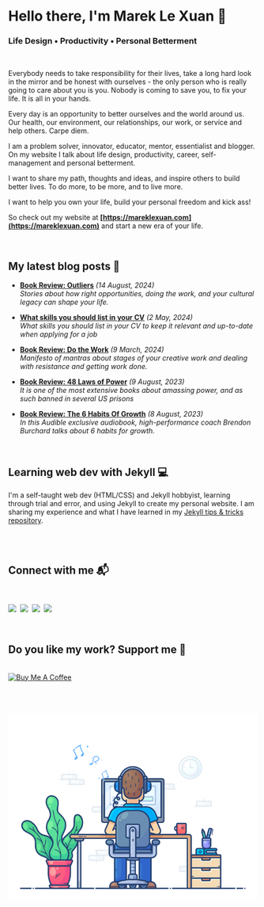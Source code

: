 # Hello there, I'm Marek Le Xuan 👋

### Life Design • Productivity • Personal Betterment

<br>

Everybody needs to take responsibility for their lives, take a long hard look in the mirror and be honest with ourselves - the only person who is really going to care about you is you. Nobody is coming to save you, to fix your life. It is all in your hands.

Every day is an opportunity to better ourselves and the world around us. Our health, our environment, our relationships, our work, or service and help others. Carpe diem.

I am a problem solver, innovator, educator, mentor, essentialist and blogger. On my website I talk about life design, productivity, career, self-management and personal betterment.

I want to share my path, thoughts and ideas, and inspire others to build better lives. To do more, to be more, and to live more.

I want to help you own your life, build your personal freedom and kick ass!

So check out my website at **[https://mareklexuan.com](https://mareklexuan.com)** and start a new era of your life.

<br>

## My latest blog posts 📰

<!-- BLOG-POST-LIST:START -->
 - **[Book Review: Outliers](https://mareklexuan.com/book-review-outliers/)** *(14 August, 2024)*   
 *Stories about how right opportunities, doing the work, and your cultural legacy can shape your life.*   
   

 - **[What skills you should list in your CV](https://mareklexuan.com/what-skills-you-should-list-in-your-cv/)** *(2 May, 2024)*   
 *What skills you should list in your CV to keep it relevant and up-to-date when applying for a job*   
   

 - **[Book Review: Do the Work](https://mareklexuan.com/book-review-do-the-work/)** *(9 March, 2024)*   
 *Manifesto of mantras about stages of your creative work and dealing with resistance and getting work done.*   
   

 - **[Book Review: 48 Laws of Power](https://mareklexuan.com/book-review-48-laws-of-power/)** *(9 August, 2023)*   
 *It is one of the most extensive books about amassing power, and as such banned in several US prisons*   
   

 - **[Book Review: The 6 Habits Of Growth](https://mareklexuan.com/book-review-the-6-habits-of-growth/)** *(8 August, 2023)*   
 *In this Audible exclusive audiobook, high-performance coach Brendon Burchard talks about 6 habits for growth.*   
   
<!-- BLOG-POST-LIST:END -->
<br>

## Learning web dev with Jekyll 💻

I'm a self-taught web dev (HTML/CSS) and Jekyll hobbyist, learning through trial and error, and using Jekyll to create my personal website. I am sharing my experience and what I have learned in my [Jekyll tips & tricks repository](https://github.com/mareklexuan/jekyll-tips-tricks).

<br>

<br>

## Connect with me 📬

<br>
<p>
<a href="mailto:hello@mareklexuan.com"><img src="https://img.shields.io/badge/Email-D14836?style=for-the-badge&logo=maildotru&logoColor=white"></a>&nbsp;
<a href="https://www.instagram.com/marek.lexuan/"><img src="https://img.shields.io/badge/Instagram-E4405F?style=for-the-badge&logo=instagram&logoColor=white"></a>&nbsp;
<a href="https://www.facebook.com/mareklexuan1/"><img src="https://img.shields.io/badge/Facebook-1877F2?style=for-the-badge&logo=facebook&logoColor=white"></a>&nbsp;
<a href="https://www.linkedin.com/in/mareklexuan/"><img src="https://img.shields.io/badge/LinkedIn-0077B5?style=for-the-badge&logo=linkedin&logoColor=white"></a>
</p>
<br>

## Do you like my work? Support me 💓

<br>
<a href="https://www.buymeacoffee.com/mareklexuan" target="_blank"><img src="https://cdn.buymeacoffee.com/buttons/v2/default-yellow.png" alt="Buy Me A Coffee" style="height: 53px !important;width: 192px !important;" ></a>

<br>
<br>
<br>
<br>

<p align="center">
  <img src="https://raw.githubusercontent.com/mareklexuan/mareklexuan/main/assets/programmer.gif">
</p>
